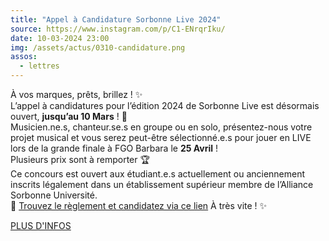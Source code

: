 ```yaml
---
title: "Appel à Candidature Sorbonne Live 2024"
source: https://www.instagram.com/p/C1-ENrqrIku/
date: 10-03-2024 23:00
img: /assets/actus/0310-candidature.png
assos:
  - lettres
---
```


À vos marques, prêts, brillez ! ✨  
L’appel à candidatures pour l’édition 2024 de Sorbonne Live est désormais ouvert, __jusqu’au 10 Mars__ ! 🎉  
Musicien.ne.s, chanteur.se.s en groupe ou en solo, présentez-nous votre projet musical et vous serez peut-être sélectionné.e.s pour jouer en LIVE lors de la grande finale à FGO Barbara le __25 Avril__ !  
Plusieurs prix sont à remporter 🏆  
Ce concours est ouvert aux étudiant.e.s actuellement ou anciennement inscrits légalement dans un établissement supérieur membre de l’Alliance Sorbonne Université.  
🎤 [Trouvez le règlement et candidatez via ce lien](https://lettres-limesurvey.paris-sorbonne.fr/index.php/131534)
À très vite ! ✨

[PLUS D'INFOS](https://lettres.sorbonne-universite.fr/evenements/sorbonne-live-2024-appel-candidature)